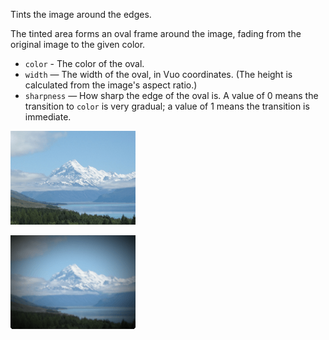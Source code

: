 Tints the image around the edges. 

The tinted area forms an oval frame around the image, fading from the original image to the given color. 

   - `color` - The color of the oval.
   - `width` — The width of the oval, in Vuo coordinates. (The height is calculated from the image's aspect ratio.) 
   - `sharpness` — How sharp the edge of the oval is. A value of 0 means the transition to `color` is very gradual; a value of 1 means the transition is immediate.

![](mountains.png)

![](vignette.png)
